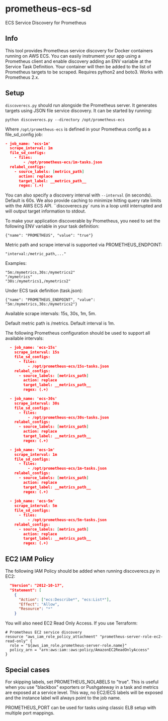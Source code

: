 # prometheus-ecs-sd
ECS Service Discovery for Prometheus

## Info
This tool provides Prometheus service discovery for Docker containers running on AWS ECS. You can easily instrument your app using a Prometheus
client and enable discovery adding an ENV variable at the Service Task Definition. Your container will then be added
to the list of Prometheus targets to be scraped. Requires python2 and boto3. Works with Prometheus 2.x.

## Setup
``discoverecs.py`` should run alongside the Prometheus server. It generates targets using JSON file service discovery. It can
be started by running:

``python discoverecs.py --directory /opt/prometheus-ecs`` 

Where ``/opt/prometheus-ecs`` is defined in your Prometheus config as a file_sd_config job:

```json
- job_name: 'ecs-1m'
  scrape_interval: 1m
  file_sd_configs:
    - files:
        - /opt/prometheus-ecs/1m-tasks.json
  relabel_configs:
    - source_labels: [metrics_path]
      action: replace
      target_label: __metrics_path__
      regex: (.+)
```

You can also specify a discovery interval with ``--interval`` (in seconds). Default is 60s. We also provide caching to minimize hitting query
rate limits with the AWS ECS API. ``discoverecs.py` runs in a loop until interrupted and will output target information to stdout.

To make your application discoverable by Prometheus, you need to set the following ENV variable in your task definition:

``{"name": "PROMETHEUS", "value": "true"}``

Metric path and scrape interval is supported via PROMETHEUS_ENDPOINT:

``"interval:/metric_path,..."``

Examples:

```
"5m:/mymetrics,30s:/mymetrics2"
"/mymetrics"
"30s:/mymetrics1,/mymetrics2"
```

Under ECS task definition (task.json):

``{"name": "PROMETHEUS_ENDPOINT", "value": "5m:/mymetrics,30s:/mymetrics2"}``

Available scrape intervals: 15s, 30s, 1m, 5m.

Default metric path is /metrics. Default interval is 1m.

The following Prometheus configuration should be used to support all available intervals:

```json
  - job_name: 'ecs-15s'
    scrape_interval: 15s
    file_sd_configs:
      - files:
          - /opt/prometheus-ecs/15s-tasks.json
    relabel_configs:
      - source_labels: [metrics_path]
        action: replace
        target_label: __metrics_path__
        regex: (.+)

  - job_name: 'ecs-30s'
    scrape_interval: 30s
    file_sd_configs:
      - files:
          - /opt/prometheus-ecs/30s-tasks.json
    relabel_configs:
      - source_labels: [metrics_path]
        action: replace
        target_label: __metrics_path__
        regex: (.+)

  - job_name: 'ecs-1m'
    scrape_interval: 1m
    file_sd_configs:
      - files:
          - /opt/prometheus-ecs/1m-tasks.json
    relabel_configs:
      - source_labels: [metrics_path]
        action: replace
        target_label: __metrics_path__
        regex: (.+)
        
  - job_name: 'ecs-5m'
    scrape_interval: 5m
    file_sd_configs:
      - files:
          - /opt/prometheus-ecs/5m-tasks.json
    relabel_configs:
      - source_labels: [metrics_path]
        action: replace
        target_label: __metrics_path__
        regex: (.+)
```
## EC2 IAM Policy

The following IAM Policy should be added when running discoverecs.py in EC2:

```JSON
  "Version": "2012-10-17",
  "Statement": [
    {
      "Action": ["ecs:Describe*", "ecs:List*"],
      "Effect": "Allow",
      "Resource": "*"
    }
```

You will also need EC2 Read Only Access. If you use Terraform:

```hcl
# Prometheus EC2 service discovery
resource "aws_iam_role_policy_attachment" "prometheus-server-role-ec2-read-only" {
  role = "${aws_iam_role.prometheus-server-role.name}"
  policy_arn = "arn:aws:iam::aws:policy/AmazonEC2ReadOnlyAccess"
}
```

## Special cases
For skipping labels, set PROMETHEUS_NOLABELS to "true".
This is useful when you use "blackbox" exporters or Pushgateway in a task
and metrics are exposed at a service level. This way, no EC2/ECS labels
will be exposed and the instance label will always point to the job name.

PROMETHEUS_PORT can be used for tasks using classic ELB setup with multiple
port mappings.
